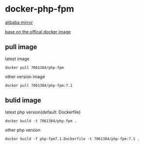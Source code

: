 # docker-php-fpm

[alibaba mirror](https://opsx.alibaba.com/mirror)

[base on the offical docker image](https://docs.docker.com/samples/library/php/)

## pull image

latest image

```
docker pull 7061384/php-fpm
```

other version image

```
docker pull 7061384/php-fpm:7.1
```

## bulid image

latest php version(default: Dockerfile)

```
docker build -t 7061384/php-fpm .
```

other php version

```
docker build -f php-fpm7.1.Dockerfile -t 7061384/php-fpm:7.1 .
```
